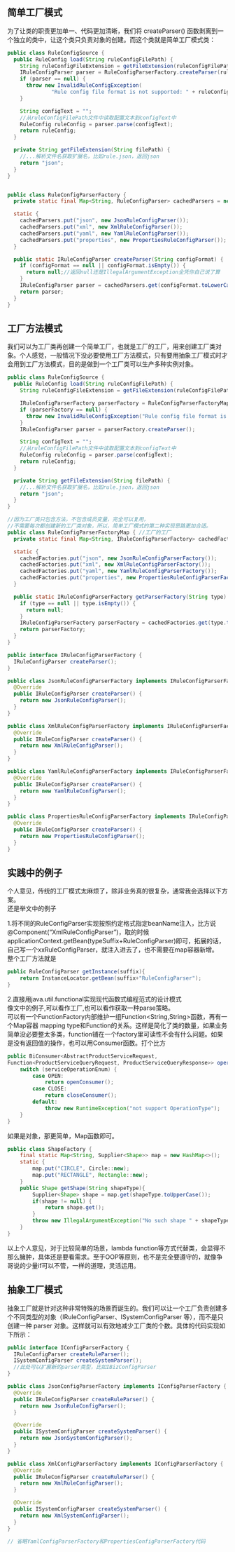 ## 简单工厂模式
为了让类的职责更加单一、代码更加清晰，我们将 createParser() 函数剥离到一个独立的类中，让这个类只负责对象的创建。而这个类就是简单工厂模式类：
```java
public class RuleConfigSource {
  public RuleConfig load(String ruleConfigFilePath) {
    String ruleConfigFileExtension = getFileExtension(ruleConfigFilePath);
    IRuleConfigParser parser = RuleConfigParserFactory.createParser(ruleConfigFileExtension);
    if (parser == null) {
      throw new InvalidRuleConfigException(
              "Rule config file format is not supported: " + ruleConfigFilePath);
    }

    String configText = "";
    //从ruleConfigFilePath文件中读取配置文本到configText中
    RuleConfig ruleConfig = parser.parse(configText);
    return ruleConfig;
  }

  private String getFileExtension(String filePath) {
    //...解析文件名获取扩展名，比如rule.json，返回json
    return "json";
  }
}


public class RuleConfigParserFactory {
  private static final Map<String, RuleConfigParser> cachedParsers = new HashMap<>();

  static {
    cachedParsers.put("json", new JsonRuleConfigParser());
    cachedParsers.put("xml", new XmlRuleConfigParser());
    cachedParsers.put("yaml", new YamlRuleConfigParser());
    cachedParsers.put("properties", new PropertiesRuleConfigParser());
  }

  public static IRuleConfigParser createParser(String configFormat) {
    if (configFormat == null || configFormat.isEmpty()) {
      return null;//返回null还是IllegalArgumentException全凭你自己说了算
    }
    IRuleConfigParser parser = cachedParsers.get(configFormat.toLowerCase());
    return parser;
  }
}
```
## 工厂方法模式
我们可以为工厂类再创建一个简单工厂，也就是工厂的工厂，用来创建工厂类对象。个人感觉，一般情况下没必要使用工厂方法模式，只有要用抽象工厂模式时才会用到工厂方法模式，目的是做到一个工厂类可以生产多种实例对象。
```java
public class RuleConfigSource {
  public RuleConfig load(String ruleConfigFilePath) {
    String ruleConfigFileExtension = getFileExtension(ruleConfigFilePath);

    IRuleConfigParserFactory parserFactory = RuleConfigParserFactoryMap.getParserFactory(ruleConfigFileExtension);
    if (parserFactory == null) {
      throw new InvalidRuleConfigException("Rule config file format is not supported: " + ruleConfigFilePath);
    }
    IRuleConfigParser parser = parserFactory.createParser();

    String configText = "";
    //从ruleConfigFilePath文件中读取配置文本到configText中
    RuleConfig ruleConfig = parser.parse(configText);
    return ruleConfig;
  }

  private String getFileExtension(String filePath) {
    //...解析文件名获取扩展名，比如rule.json，返回json
    return "json";
  }
}

//因为工厂类只包含方法，不包含成员变量，完全可以复用，
//不需要每次都创建新的工厂类对象，所以，简单工厂模式的第二种实现思路更加合适。
public class RuleConfigParserFactoryMap { //工厂的工厂
  private static final Map<String, IRuleConfigParserFactory> cachedFactories = new HashMap<>();

  static {
    cachedFactories.put("json", new JsonRuleConfigParserFactory());
    cachedFactories.put("xml", new XmlRuleConfigParserFactory());
    cachedFactories.put("yaml", new YamlRuleConfigParserFactory());
    cachedFactories.put("properties", new PropertiesRuleConfigParserFactory());
  }

  public static IRuleConfigParserFactory getParserFactory(String type) {
    if (type == null || type.isEmpty()) {
      return null;
    }
    IRuleConfigParserFactory parserFactory = cachedFactories.get(type.toLowerCase());
    return parserFactory;
  }
}
```

```java
public interface IRuleConfigParserFactory {
  IRuleConfigParser createParser();
}

public class JsonRuleConfigParserFactory implements IRuleConfigParserFactory {
  @Override
  public IRuleConfigParser createParser() {
    return new JsonRuleConfigParser();
  }
}

public class XmlRuleConfigParserFactory implements IRuleConfigParserFactory {
  @Override
  public IRuleConfigParser createParser() {
    return new XmlRuleConfigParser();
  }
}

public class YamlRuleConfigParserFactory implements IRuleConfigParserFactory {
  @Override
  public IRuleConfigParser createParser() {
    return new YamlRuleConfigParser();
  }
}

public class PropertiesRuleConfigParserFactory implements IRuleConfigParserFactory {
  @Override
  public IRuleConfigParser createParser() {
    return new PropertiesRuleConfigParser();
  }
}
```
## 实践中的例子
个人意见，传统的工厂模式太麻烦了，除非业务真的很复杂，通常我会选择以下方案。  
还是举文中的例子  
  
1.将不同的RuleConfigParser实现按照约定格式指定beanName注入，比方说@Component(“XmlRuleConfigParser”)，取的时候applicationContext.getBean(typeSuffix+RuleConfigParser)即可，拓展的话，自己写一个xxRuleConfigParser，就注入进去了，也不需要在map容器新增。  
整个工厂方法就是  
```java
public RuleConfigParser getInstance(suffix){  
	return InstanceLocator.getBean(suffix+"RuleConfigParser");  
}  
```
2.直接用java.util.functional实现现代函数式编程范式的设计模式  
像文中的例子,可以看作工厂,也可以看作获取一种parse策略。  
可以有一个FunctionFactory内部维护一组Function<String,String>函数，再有一个Map容器 mapping type和Function的关系。这样是简化了类的数量，如果业务简单没必要整太多类，function铺在一个factory里可读性不会有什么问题。如果是没有返回值的操作，也可以用Consumer函数。打个比方  
```java
public BiConsumer<AbstractProductServiceRequest,
Function<ProductServiceQueryRequest, ProductServiceQueryResponse>> operateConsumer() {  
	switch (serviceOperationEnum) {  
		case OPEN:  
			return openConsumer();  
		case CLOSE:  
			return closeConsumer();  
		default:  
			throw new RuntimeException("not support OperationType");  
	}  
}  
```
  
如果是对象，那更简单，Map<Supply>函数即可。  
```java
public class ShapeFactory {  
	final static Map<String, Supplier<Shape>> map = new HashMap<>();  
	static {  
		map.put("CIRCLE", Circle::new);  
		map.put("RECTANGLE", Rectangle::new);  
	}  
	public Shape getShape(String shapeType){  
		Supplier<Shape> shape = map.get(shapeType.toUpperCase());  
		if(shape != null) {  
			return shape.get();  
		}  
		throw new IllegalArgumentException("No such shape " + shapeType.toUpperCase());  
	}  
}  
```
以上个人意见，对于比较简单的场景，lambda function等方式代替类，会显得不那么臃肿，具体还是要看需求。至于OOP等原则，也不是完全要遵守的，就像争哥说的少量if可以不管，一样的道理，灵活运用。

## 抽象工厂模式
抽象工厂就是针对这种非常特殊的场景而诞生的。我们可以让一个工厂负责创建多个不同类型的对象（IRuleConfigParser、ISystemConfigParser 等），而不是只创建一种 parser 对象。这样就可以有效地减少工厂类的个数。具体的代码实现如下所示：
```java
public interface IConfigParserFactory {
  IRuleConfigParser createRuleParser();
  ISystemConfigParser createSystemParser();
  //此处可以扩展新的parser类型，比如IBizConfigParser
}

public class JsonConfigParserFactory implements IConfigParserFactory {
  @Override
  public IRuleConfigParser createRuleParser() {
    return new JsonRuleConfigParser();
  }

  @Override
  public ISystemConfigParser createSystemParser() {
    return new JsonSystemConfigParser();
  }
}

public class XmlConfigParserFactory implements IConfigParserFactory {
  @Override
  public IRuleConfigParser createRuleParser() {
    return new XmlRuleConfigParser();
  }

  @Override
  public ISystemConfigParser createSystemParser() {
    return new XmlSystemConfigParser();
  }
}

// 省略YamlConfigParserFactory和PropertiesConfigParserFactory代码
```